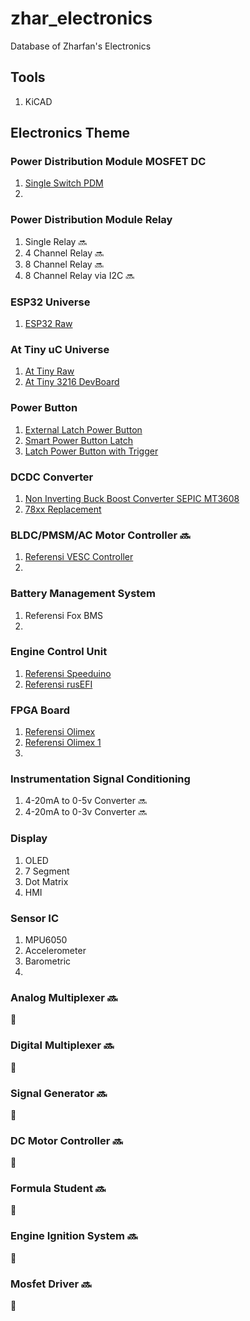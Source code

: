 # zhar_electronics
Database of Zharfan's Electronics 

## Tools 
  1. KiCAD

## Electronics Theme
### Power Distribution Module MOSFET DC
  1. [Single Switch PDM](/SingleSwitchControlPDM/)
  2. 
### Power Distribution Module Relay
  1. Single Relay :soon:
  2. 4 Channel Relay :soon:
  3. 8 Channel Relay :soon:
  4. 8 Channel Relay via I2C :soon:
### ESP32 Universe
  1. [ESP32 Raw](/ESP32Raw/)
### At Tiny uC Universe
  1. [At Tiny Raw](/AtTinyRaw_1) 
  2. [At Tiny 3216 DevBoard](/ATTiny3216_DevBoard) 
### Power Button 
  1. [External Latch Power Button](/ExternalLatchPowerButton_Raw)
  2. [Smart Power Button Latch](/LTC2954_ModuleConnector/)
  3. [Latch Power Button with Trigger](/LatchPowerButtonWithTrig_Module/)
### DCDC Converter
  1. [Non Inverting Buck Boost Converter SEPIC MT3608](/Non%20Inverting%20Buck_Boost%20Converter%20Sepic%20MT3608/) 
  2. [78xx Replacement](/78xx%20Replacement/)
### BLDC/PMSM/AC Motor Controller :soon:
  1. [Referensi VESC Controller](https://github.com/paltatech/VESC-controller)
  2. 
### Battery Management System
 1. Referensi Fox BMS
 2. 
### Engine Control Unit
 1. [Referensi Speeduino](https://github.com/speeduino)
 2. [Referensi rusEFI](https://github.com/rusefi)

### FPGA Board 
 1. [Referensi Olimex](https://github.com/OLIMEX/iCE40HX8K-EVB)
 2. [Referensi Olimex 1](https://github.com/OLIMEX/iCE40HX1K-EVB)
 3. 

### Instrumentation Signal Conditioning
 1. 4-20mA to 0-5v Converter :soon:
 2. 4-20mA to 0-3v Converter :soon:

### Display 
  1. OLED
  2. 7 Segment
  3. Dot Matrix
  4. HMI

### Sensor IC
  1. MPU6050
  2. Accelerometer
  3. Barometric
  4. 

### Analog Multiplexer :soon:
:arrows_counterclockwise:
### Digital Multiplexer :soon:
:arrows_counterclockwise:
### Signal Generator :soon:
:arrows_counterclockwise:
### DC Motor Controller :soon:
:arrows_counterclockwise:
### Formula Student :soon:
:arrows_counterclockwise:

### Engine Ignition System :soon:
:arrows_counterclockwise:
### Mosfet Driver :soon:
:arrows_counterclockwise:

